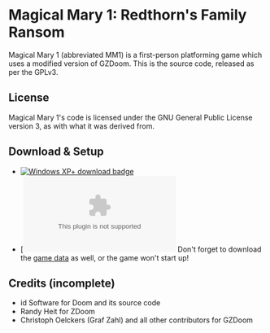 # Magical Mary 1: Redthorn's Family Ransom
Magical Mary 1 (abbreviated MM1) is a first-person platforming game which uses a modified version of GZDoom. This is the source code, released as per the GPLv3.
## License
Magical Mary 1's code is licensed under the GNU General Public License version 3, as with what it was derived from.
## Download & Setup
* [![Windows XP+ download badge](https://img.shields.io/badge/Windows-Download-green.svg)](https://www.dropbox.com/s/71njsjj8sp11ein/engine-windows.zip?dl=0)
* [![Ubuntu download badge](https://www.dropbox.com/s/9fd00no36mfw361/engine-ubuntu.zip?dl=0)
Don't forget to download the [game data](https://www.dropbox.com/s/5dgmfxa3ck2fgdz/game-data.zip?dl=0) as well, or the game won't start up!
## Credits (incomplete)
* id Software for Doom and its source code
* Randy Heit for ZDoom
* Christoph Oelckers (Graf Zahl) and all other contributors for GZDoom
